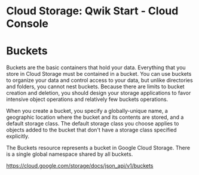# Cloud Storage: Qwik Start - Cloud Console

# Buckets

Buckets are the basic containers that hold your data. Everything that you store in Cloud Storage must be contained in a bucket. 
You can use buckets to organize your data and control access to your data, but unlike directories and folders, you cannot nest buckets. 
Because there are limits to bucket creation and deletion, 
you should design your storage applications to favor intensive object operations and relatively few buckets operations.

When you create a bucket, you specify a globally-unique name, a geographic location where the bucket and its contents are stored, 
and a default storage class. The default storage class you choose applies to objects added to the bucket that don't have a storage class specified explicitly.

The Buckets resource represents a bucket in Google Cloud Storage. There is a single global namespace shared by all buckets.

https://cloud.google.com/storage/docs/json_api/v1/buckets
